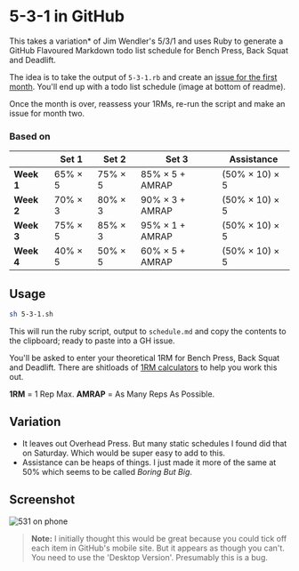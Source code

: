 # 5-3-1 in GitHub

This takes a variation* of Jim Wendler's 5/3/1 and uses Ruby to generate a GitHub Flavoured Markdown todo list schedule for Bench Press, Back Squat and Deadlift.

The idea is to take the output of `5-3-1.rb` and create an [issue for the first month](https://github.com/andytlr/5-3-1/issues/1). You'll end up with a todo list schedule (image at bottom of readme).

Once the month is over, reassess your 1RMs, re-run the script and make an issue for month two.

### Based on

|            | Set 1   | Set 2   | Set 3           | Assistance     |
| ---------- | ------- | ------- | --------------- | -------------- |
| **Week 1** | 65% × 5 | 75% × 5 | 85% × 5 + AMRAP | (50% × 10) × 5 |
| **Week 2** | 70% × 3 | 80% × 3 | 90% × 3 + AMRAP | (50% × 10) × 5 |
| **Week 3** | 75% × 5 | 85% × 3 | 95% × 1 + AMRAP | (50% × 10) × 5 |
| **Week 4** | 40% × 5 | 50% × 5 | 60% × 5 + AMRAP | (50% × 10) × 5 |

## Usage

```bash
sh 5-3-1.sh
```

This will run the ruby script, output to `schedule.md` and copy the contents to the clipboard; ready to paste into a GH issue.

You'll be asked to enter your theoretical 1RM for Bench Press, Back Squat and Deadlift. There are shitloads of [1RM calculators](http://www.exrx.net/Calculators/OneRepMax.html) to help you work this out.

**1RM** = 1 Rep Max. **AMRAP** = As Many Reps As Possible.

## Variation

* It leaves out Overhead Press. But many static schedules I found did that on Saturday. Which would be super easy to add to this.
* Assistance can be heaps of things. I just made it more of the same at 50% which seems to be called _Boring But Big_.

## Screenshot

![531 on phone](https://cloud.githubusercontent.com/assets/475255/2623804/b53aad62-bd08-11e3-91c7-88981a6bfda5.jpg)

> **Note:** I initially thought this would be great because you could tick off each item in GitHub's mobile site. But it appears as though you can't. You need to use the 'Desktop Version'. Presumably this is a bug.
